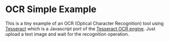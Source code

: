 # OCR Simple Example 
This is a tiny example of an OCR (Optical Character Recognition) tool using [Tesseract](https://github.com/naptha/tesseract.js) which is a Javascript port of the [Tesseract OCR engine](https://github.com/tesseract-ocr/tesseract). 
Just upload a text image and wait for the recognition operation.